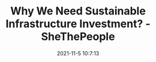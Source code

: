 ---
"title": "Why We Need Sustainable Infrastructure Investment? - SheThePeople"
"date": "2021-11-5 10:7:13"
"feed_name": "GOOGLENEWSCONSTRUCTION"
"feed_website": "https://news.google.com/search?q=construction%2Bincident&hl=en-US&gl=US&ceid=US:en"
"feed_rss": "https://news.google.com/rss/search?q=construction%2Bincident&hl=en-US&gl=US&ceid=US:en"
"link": "https://www.shethepeople.tv/personal-stories/sustainable-infrastructure-investment-medha-priya/"
"source": "{'href': 'https://www.shethepeople.tv', 'title': 'SheThePeople'}"
"file": "_posts/2021-1-1-bffff62cb45e1ca4e024c42da170d40d181c5de6.md"
"accident": "0"
"drilling": "0"
"dead": "0"
"injured": "0"
"arrested": "0"
"place": "unknown place"
"where": "unknown site"
"causes": "unknown"
"place_uri": "unknown place"
---